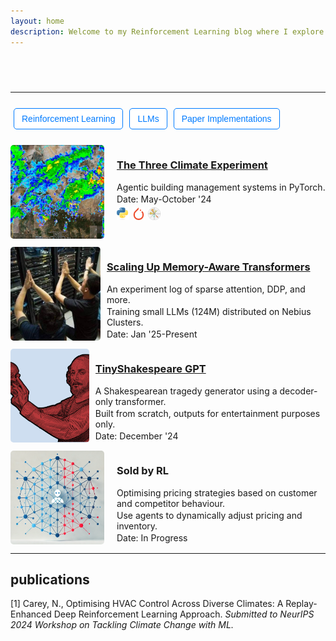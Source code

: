 ```yaml
---
layout: home
description: Welcome to my Reinforcement Learning blog where I explore RL concepts, projects, and insights to connect with top RL labs in London.
---
```


<style>
/* Add the CSS for the typing animation */
@keyframes typing {
    from { width: 0; }
    to { width: 100%; }
}

@keyframes blink-caret {
    from, to { border-color: transparent; }
    50% { border-color: black; }
}

.typing-animation {
    font-size: 24px;
    white-space: nowrap;
    overflow: hidden;
    border-right: 3px solid;
    width: 0;
    animation: typing 6s steps(50, end), blink-caret .75s step-end infinite;
    animation-fill-mode: forwards; /* Ensure the animation stays at the end state */
    margin: 20px auto;
    display: inline-block;
}

/* Add styles for the filter input */
.filter-input {
    margin: 20px 0;
    padding: 10px;
    font-size: 16px;
}

/* Add styles for the filter icons */
.filter-icon {
    cursor: pointer;
    margin: 5px;
    font-size: 24px; /* Adjust size as needed */
    color: #007bff; /* Change color as needed */
}

/* Add styles for the filter button bar */
.filter-button-bar {
    display: flex;
    flex-wrap: wrap;
    margin: 20px 0;
}

.filter-button {
    cursor: pointer;
    margin: 5px;
    padding: 8px 12px;
    font-size: 14px; /* Smaller font size */
    color: #007bff; /* Text color */
    background-color: white; /* Button color */
    border: 1px solid #007bff;
    border-radius: 5px; /* Rounded corners */
    transition: background-color 0.3s;
}

.filter-button.selected {
    background-color: #0056b3; /* Darker shade for selected state */
    color: white;
}

.filter-button:hover {
    background-color: #0056b3; /* Darker shade on hover */
    color: white;
}

/* Add styles for the contribution list */
#contribution-list {
    list-style-type: none; /* Remove default list styling */
    padding: 0; /* Remove padding from the list */
    margin: 0; /* Remove margin from the list */
}



.contribution-image {
    width: 150px; /* Set a fixed width for images */
    height: 150px; /* Set a fixed height for images */
    object-fit: cover; /* Maintain aspect ratio and cover the area */
    margin-right: 10px; /* Space between image and text */
    border-radius: 5px; /* Optional: rounded corners for images */
    padding: 0; /* Remove padding from images */
}

.contribution-item {
    display: flex; /* Use flexbox for alignment */
    align-items: flex-start; /* Align items at the start */
    margin-bottom: 10px; /* Space between items */
}

.project-details {
    margin-left: 10px; /* Add space between image and text */
    flex-grow: 1; /* Allow text to take available space */
    max-height: 150px; /* Set a maximum height for the text container */
    overflow: hidden; /* Hide overflow text */
}

.project-details p {
    margin: 2px 0; /* Reduce margin for the description */
    overflow: hidden; /* Prevent overflow */
    text-overflow: ellipsis; /* Add ellipsis for overflow text */
    display: -webkit-box; /* Use a box layout */
    -webkit-box-orient: vertical; /* Set orientation to vertical */
    -webkit-line-clamp: 3; /* Limit to 3 lines */
}

.project-details .project-date {
    margin: 5px 0; /* Reduce margin for the date */
}

.project-details .like-button {
    margin-top: 5px; /* Add a small margin for the like button */
}
/* Add styles for small icons */
.small-icon {
    width: 20px; /* Set a fixed width for small icons */
    height: 20px; /* Set a fixed height for small icons */
    margin-right: 5px; /* Space between icon and text */
    vertical-align: middle; /* Align icon with text */
}

.icon-list {
    display: flex;
    flex-direction: row;
    align-items: center;
    margin-top: 5px;
}

/* Media query for mobile devices */
@media (max-width: 600px) {
    .contribution-image {
        max-width: 150px; /* Smaller width for mobile */
        height: 150px; /* Smaller height for mobile */
    }

    .project-details p {
        margin: 2px 0; /* Reduce margin for the description */
        overflow: hidden; /* Prevent overflow */
        text-overflow: ellipsis; /* Add ellipsis for overflow text */
        display: -webkit-box; /* Use a box layout */
        -webkit-box-orient: vertical; /* Set orientation to vertical */
        -webkit-line-clamp: 1; /* Limit to 1 line */
    }
}

</style>
<div class="typing-animation" id="typing-text"></div> <!-- Add the typing animation -->
<script>
    // Function to handle typing animation
    function typeText(text, duration) {
        document.getElementById("typing-text").textContent = text;
        document.querySelector('.typing-animation').style.borderRight = '3px solid'; // Reset caret
        setTimeout(function() {
            document.querySelector('.typing-animation').style.borderRight = 'none';
        }, duration); // Match the duration of the typing animation
    }
    var text1 = "welcome to my journal...";
    typeText(text1, 4000); // Duration for the first text
    // Execute the second text after the first one completes
    setTimeout(function() {
        var text2 = "some thoughts, some projects.";
        typeText(text2, 4000); // Duration for the second text
    }, 4000); // Match the duration of the first text
</script>

<hr>
<!-- Filter Button Bar -->
<div class="filter-button-bar">
    <button class="filter-button" onclick="toggleFilter(this, 'Reinforcement Learning')">Reinforcement Learning</button>
    <button class="filter-button" onclick="toggleFilter(this, 'LLMs')">LLMs</button>
    <button class="filter-button" onclick="toggleFilter(this, 'Paper Implementations')">Paper Implementations</button>

</div>
<ul id="contribution-list">
    <li data-tags="Reinforcement Learning, Paper Implementations" class="contribution-item">
        <a href="projects/three_climate_experiment.html">
            <img src="assets/images/weather.jpg" alt="The Three Climate Experiment" class="contribution-image"> <!-- Image for the project -->
        </a>
        <div class="project-details">
            <h3><a href="projects/three_climate_experiment.html">The Three Climate Experiment</a></h3> <!-- Title -->
            <p>Agentic building management systems in PyTorch.</p> <!-- Short description -->
            <span class="project-date">Date: May-October '24</span> <!-- Date placeholder -->
            <div class="icon-list">
                <img src="assets/icons/Python-logo-notext.svg" class="small-icon" alt="Python">
                <img src="assets/icons/pytorch-svgrepo-com.svg" class="small-icon" alt="PyTorch"> 
                <img src="assets/icons/Matplotlib_icon.svg" class="small-icon" alt="Matplotlib"> 
            </div>
        </div>
    </li>
        <li data-tags="LLMs, Paper Implementations" class="contribution-item">
        <a href="projects/scaling-up.md">
            <img src="assets/images/nebius.jpg" alt="Men praying to the server rack" class="contribution-image"> <!-- Image for the project -->
        </a>
        <div class="project-details">
            <h3><a href="https://github.com/itsnemoooo/train-llms">Scaling Up Memory-Aware Transformers</a></h3> <!-- Title -->
            <p>An experiment log of sparse attention, DDP, and more.</p>
            <p>Training small LLMs (124M) distributed on Nebius Clusters.</p> 
            <span class="project-date">Date: Jan '25-Present</span> <!-- Date placeholder -->
            <div class="icon-list">
                <img src="assets/icons/Python-logo-notext.svg" class="small-icon" alt="Python">
                <img src="assets/icons/pytorch-svgrepo-com.svg" class="small-icon" alt="PyTorch"> 
            </div>
        </div>
    </li>
        <li data-tags="LLMs, Paper Implementations" class="contribution-item">
        <a href="projects/silly-shakespeare">
            <img src="assets/images/shakes.png" alt="TinyShakespeare" class="contribution-image"> <!-- Image for the project -->
        </a>
        <div class="project-details">
            <h3><a href="projects/silly-shakespeare">TinyShakespeare GPT</a></h3> <!-- Title -->
            <p>A Shakespearean tragedy generator using a decoder-only transformer.</p>
            <p>Built from scratch, outputs for entertainment purposes only.</p> 
            <span class="project-date">Date: December '24</span> <!-- Date placeholder -->
            <div class="icon-list">
                <img src="assets/icons/Python-logo-notext.svg" class="small-icon" alt="Python">
                <img src="assets/icons/pytorch-svgrepo-com.svg" class="small-icon" alt="PyTorch"> 
            </div>
        </div>
    </li>
    <li data-tags="Reinforcement Learning" class="contribution-item">
        <img src="assets/images/market.png" alt="Sold by RL" class="contribution-image"> <!-- Image for the project -->
        <div class="project-details">
            <h3>Sold by RL</h3> <!-- Title -->
            <p>Optimising pricing strategies based on customer and competitor behaviour.</p> <!-- Short description -->
            <p>Use agents to dynamically adjust pricing and inventory.</p> <!-- Short description -->
            <span class="project-date">Date: In Progress</span> <!-- Date placeholder -->
            <div class="icon-list">
                <img src="assets/icons/Python-logo-notext.svg" class="small-icon" alt="Python">
                <img src="assets/icons/pytorch-svgrepo-com.svg" class="small-icon" alt="PyTorch"> 
            </div>
        </div>
    </li>

    
</ul>

---

## publications

[1] Carey, N., Optimising HVAC Control Across Diverse Climates: 
A Replay-Enhanced Deep Reinforcement Learning Approach. 
*Submitted to NeurIPS 2024 Workshop on Tackling Climate Change with ML.*

<script>
    var selectedTags = [];

    function toggleFilter(button, tag) {
        button.classList.toggle('selected'); // Toggle selected class
        if (selectedTags.includes(tag)) {
            selectedTags = selectedTags.filter(t => t !== tag); // Remove tag if already selected
        } else {
            selectedTags.push(tag); // Add tag if not selected
        }
        filterContributions();
    }

    function filterContributions() {
        var list = document.getElementById("contribution-list");
        var items = list.getElementsByTagName("li");

        for (var i = 0; i < items.length; i++) {
            var tags = items[i].getAttribute("data-tags").toLowerCase();
            if (selectedTags.length === 0 || selectedTags.some(tag => tags.includes(tag.toLowerCase()))) {
                items[i].style.display = ""; // Show item
            } else {
                items[i].style.display = "none"; // Hide item
            }
        }
    }
</script>

